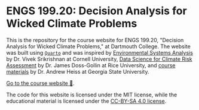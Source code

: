 # ENGS 199.20: Decision Analysis for Wicked Climate Problems

This is the repository for the course website for ENGS 199.20, "Decision Analysis for Wicked Climate Problems," at Dartmouth College. The website was built using [`Quarto`](https://quarto.org) and was inspired by [Environmental Systems Analysis](https://viveks.me/environmental-systems-analysis/) by Dr. Vivek Srikrishnan at Cornell University, [Data Science for Climate Risk Assessment](https://ceve543.github.io/schedule.html) by Dr. James Doss-Gollin at Rice University, and [course materials](https://www.andrewheiss.com/teaching/) by Dr. Andrew Heiss at Georgia State University.

[Go to the course website :link:](https://abpoll.github.io/da-wicked-climate-problems).

The code for this website is licensed under the MIT license, while the educational material is licensed under the [CC-BY-SA 4.0 license](https://creativecommons.org/licenses/by-sa/4.0/).